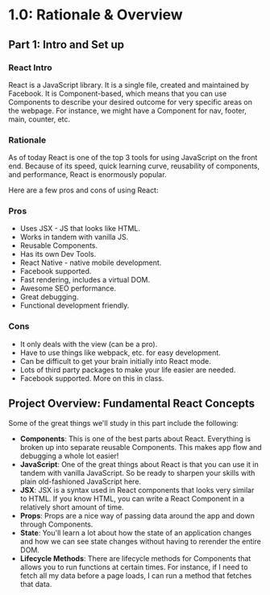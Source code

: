 # 1.0: Rationale & Overview

## Part 1: Intro and Set up

### React Intro

React is a JavaScript library. It is a single file, created and maintained by Facebook. It is Component-based, which means that you can use Components to describe your desired outcome for very specific areas on the webpage. For instance, we might have a Component for nav, footer, main, counter, etc.

### Rationale

As of today React is one of the top 3 tools for using JavaScript on the front end. Because of its speed, quick learning curve, reusability of components, and performance, React is enormously popular.

Here are a few pros and cons of using React:

### Pros

* Uses JSX - JS that looks like HTML.
* Works in tandem with vanilla JS.
* Reusable Components.
* Has its own Dev Tools.
* React Native - native mobile development.
* Facebook supported.
* Fast rendering, includes a virtual DOM.
* Awesome SEO performance.
* Great debugging.
* Functional development friendly.

### Cons

* It only deals with the view \(can be a pro\).
* Have to use things like webpack, etc. for easy development.
* Can be difficult to get your brain initially into React mode.
* Lots of third party packages to make your life easier are needed.
* Facebook supported. More on this in class. 

## Project Overview: Fundamental React Concepts

Some of the great things we'll study in this part include the following:

* **Components**: This is one of the best parts about React. Everything is broken up into separate reusable Components. This makes app flow and debugging a whole lot easier!
* **JavaScript**: One of the great things about React is that you can use it in tandem with vanilla JavaScript. So be ready to sharpen your skills with plain old-fashioned JavaScript here.
* **JSX**: JSX is a syntax used in React components that looks very similar to HTML. If you know HTML, you can write a React Component in a relatively short amount of time.
* **Props**: Props are a nice way of passing data around the app and down through Components.
* **State**: You'll learn a lot about how the state of an application changes and how we can see state changes without having to rerender the entire DOM.
* **Lifecycle Methods**: There are lifecycle methods for Components that allows you to run functions at certain times. For instance, if I need to fetch all my data before a page loads, I can run a method that fetches that data.

